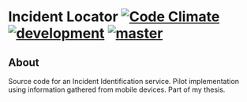 Incident Locator [![Code Climate][ccbadge]][ccrepo] [![development][cidev]][cirepo] [![master][cimaster]][cirepo]
================

About
-----

Source code for an Incident Identification service.
Pilot implementation using information gathered from mobile devices.
Part of my thesis.




[ccrepo]: https://codeclimate.com/github/tlatsas/incident-locator
[ccbadge]: https://codeclimate.com/badge.png
[cimaster]: https://secure.travis-ci.org/tlatsas/incident-locator.png?branch=master
[cidev]: https://secure.travis-ci.org/tlatsas/incident-locator.png?branch=development
[cirepo]: http://travis-ci.org/tlatsas/incident-locator
